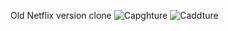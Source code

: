 
Old Netflix version clone
![Capghture](https://github.com/mh-hamza/Netflix-CLone/assets/142193015/ef8d98b0-7571-443b-9b04-d5dd00f1a73b)
![Caddture](https://github.com/mh-hamza/Netflix-CLone/assets/142193015/08723db0-69a2-4df0-b45d-c25bb778e165)
